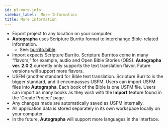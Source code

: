 ```yaml
---
id: p3-more-info
sidebar_label:  More Information
title: More Information
---
```


- Export project to any location on your computer. 
- **Autographa** uses Scripture Burrito format to interchange Bible-related information.
  - See: [burrito.bible](http://burrito.bible/).
- Import expects Scripture Burrito. Scripture Burritos come in many “flavors,” for example, audio and Open Bible Stories (OBS). **Autographa ver. 2.0.2** currently only supports the text translation flavor. Future versions will support more flavors.
- USFM (another standard for Bible text translation. Scripture Burrito is the bigger standard, and it encompasses USFM. Users can import USFM files into **Autographa**. Each book of the Bible is one USFM file. Users can import as many books as they wish with the **Import** feature found in the ‘Create Project’ page. 
- Any changes made are automatically saved as USFM internally.
- All application data is stored separately in its own workspace locally on your computer.
- In the future, **Autographa** will support more languages in the interface. 